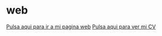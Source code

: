 # web
[Pulsa aqui para ir a mi pagina web](https://rubendiazruiz.github.io/web/)
[Pulsa aqui para ver mi CV](https://rubendiazruiz.github.io/)
